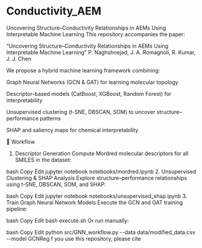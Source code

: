 # Conductivity_AEM
Uncovering Structure–Conductivity Relationships in AEMs Using Interpretable Machine Learning
This repository accompanies the paper:

“Uncovering Structure–Conductivity Relationships in AEMs Using Interpretable Machine Learning”
P. Naghshnejad, J. A. Romagnoli, R. Kumar, J. J. Chen

We propose a hybrid machine learning framework combining:

Graph Neural Networks (GCN & GAT) for learning molecular topology

Descriptor-based models (CatBoost, XGBoost, Random Forest) for interpretability

Unsupervised clustering (t-SNE, DBSCAN, SOM) to uncover structure–performance patterns

SHAP and saliency maps for chemical interpretability


🚀 Workflow
1. Descriptor Generation
Compute Mordred molecular descriptors for all SMILES in the dataset:

bash
Copy
Edit
jupyter notebook notebooks/mordred.ipynb
2. Unsupervised Clustering & SHAP Analysis
Explore structure–performance relationships using t-SNE, DBSCAN, SOM, and SHAP:

bash
Copy
Edit
jupyter notebook notebooks/unsupervised_shap.ipynb
3. Train Graph Neural Network Models
Execute the GCN and GAT training pipeline:

bash
Copy
Edit
bash execute.sh
Or run manually:

bash
Copy
Edit
python src/GNN_workflow.py --data data/modified_data.csv --model GCNReg
f you use this repository, please cite
